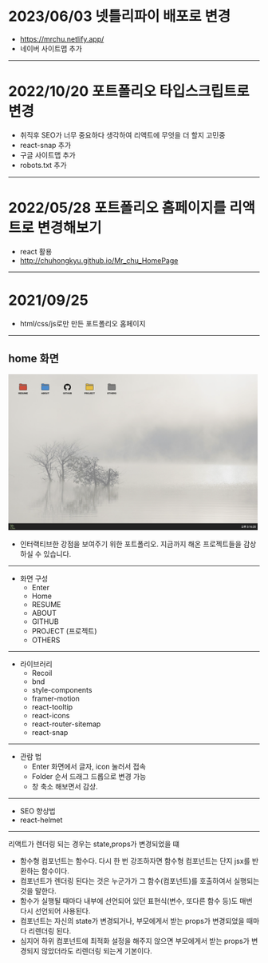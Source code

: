 # 2023/06/03 넷틀리파이 배포로 변경

- https://mrchu.netlify.app/
- 네이버 사이트맵 추가

---

# 2022/10/20 포트폴리오 타입스크립트로 변경

- 취직후 SEO가 너무 중요하다 생각하여 리액트에 무엇을 더 할지 고민중
- react-snap 추가
- 구글 사이트맵 추가
- robots.txt 추가

---

# 2022/05/28 포트폴리오 홈페이지를 리액트로 변경해보기

- react 활용
- http://chuhongkyu.github.io/Mr_chu_HomePage

---

# 2021/09/25

- html/css/js로만 만든 포트폴리오 홈페이지

---

## home 화면

<img style="width: 500px; height: auto;" src="https://github.com/chuhongkyu/Mr_chu_HomePage/blob/main/public/assets/home.png?raw=true" alt="페이지"/>

- 인터랙티브한 강점을 보여주기 위한 포트폴리오.
  지금까지 해온 프로젝트들을 감상하실 수 있습니다.

---

- 화면 구성
  - Enter
  - Home
   - RESUME
   - ABOUT
   - GITHUB
   - PROJECT (프로젝트)
   - OTHERS

---

- 라이브러리
  - Recoil
  - bnd
  - style-components
  - framer-motion
  - react-tooltip
  - react-icons
  - react-router-sitemap
  - react-snap

---

- 관람 법
  - Enter 화면에서 글자, icon 눌러서 접속
  - Folder 순서 드래그 드롭으로 변경 가능
  - 창 축소 해보면서 감상.

---

- SEO 향상법
- react-helmet

---

리액트가 렌더링 되는 경우는 state,props가 변경되었을 떄

- 함수형 컴포넌트는 함수다. 다시 한 번 강조하자면 함수형 컴포넌트는 단지 jsx를 반환하는 함수이다.
- 컴포넌트가 렌더링 된다는 것은 누군가가 그 함수(컴포넌트)를 호출하여서 실행되는 것을 말한다.
- 함수가 실행될 때마다 내부에 선언되어 있던 표현식(변수, 또다른 함수 등)도 매번 다시 선언되어 사용된다.
- 컴포넌트는 자신의 state가 변경되거나, 부모에게서 받는 props가 변경되었을 때마다 리렌더링 된다.
- 심지어 하위 컴포넌트에 최적화 설정을 해주지 않으면 부모에게서 받는 props가 변경되지 않았더라도 리렌더링 되는게 기본이다.